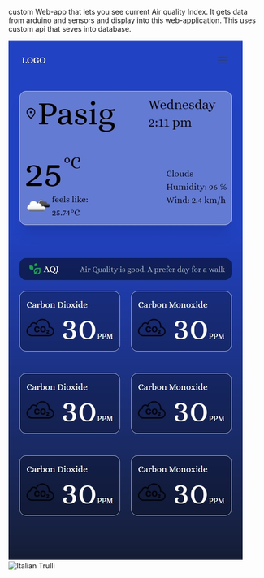 custom Web-app that lets you see current Air quality Index. It gets data from arduino and sensors and display into this web-application. This uses custom api that seves into database. 

<img src="frontend/img/app.jpeg" alt="Italian Trulli">
<img src="frontend/img/device.jpeg" alt="Italian Trulli">
